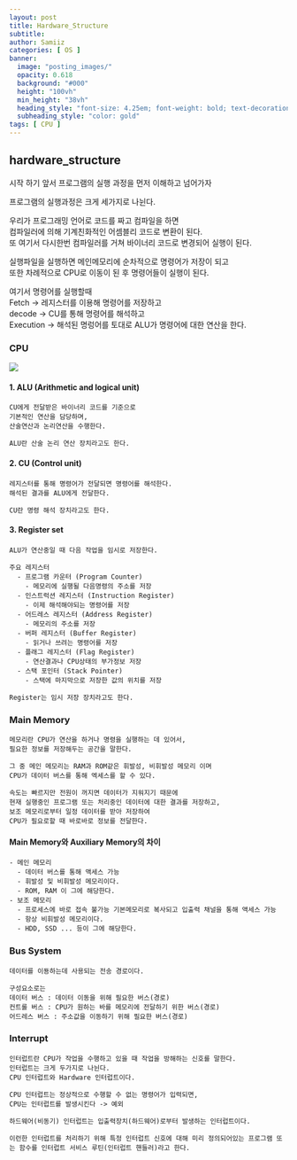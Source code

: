 ```yaml
---
layout: post
title: Hardware_Structure
subtitle: 
author: Samiiz
categories: [ OS ]
banner:
  image: "posting_images/"
  opacity: 0.618
  background: "#000"
  height: "100vh"
  min_height: "38vh"
  heading_style: "font-size: 4.25em; font-weight: bold; text-decoration: underline"
  subheading_style: "color: gold"
tags: [ CPU ]
---
```


## hardware_structure

시작 하기 앞서 프로그램의 실행 과정을 먼저 이해하고 넘어가자

프로그램의 실행과정은 크게 세가지로 나뉜다.

우리가 프로그래밍 언어로 코드를 짜고 컴파일을 하면  
컴파일러에 의해 기계친화적인 어셈블리 코드로 변환이 된다.  
또 여기서 다시한번 컴파일러를 거쳐 바이너리 코드로 변경되어 실행이 된다.

실행파일을 실행하면 메인메모리에 순차적으로 명령어가 저장이 되고  
또한 차례적으로 CPU로 이동이 된 후 명령어들이 실행이 된다.

여기서 명령어를 실행할때  
Fetch -> 레지스터를 이용해 명령어를 저장하고  
decode -> CU를 통해 명령어를 해석하고  
Execution -> 해석된 명렁어를 토대로 ALU가 명령어에 대한 연산을 한다.

### CPU

<img src="../posting_images/OS/hardware_structure.gif">

#### 1. ALU (Arithmetic and logical unit)

    CU에게 전달받은 바이너리 코드를 기준으로  
    기본적인 연산을 담당하며,  
    산술연산과 논리연산을 수행한다.  

    ALU란 산술 논리 연산 장치라고도 한다.  

#### 2. CU (Control unit)

    레지스터를 통해 명령어가 전달되면 명령어를 해석한다.  
    해석된 결과를 ALU에게 전달한다.  

    CU란 명령 해석 장치라고도 한다.

#### 3. Register set

    ALU가 연산중일 때 다음 작업을 임시로 저장한다.  

    주요 레지스터
      - 프로그램 카운터 (Program Counter)
        - 메모리에 실행될 다음명령의 주소를 저장
      - 인스트럭션 레지스터 (Instruction Register)
        - 이제 해석해야되는 명령어를 저장
      - 어드레스 레지스터 (Address Register)
        - 메모리의 주소를 저장
      - 버퍼 레지스터 (Buffer Register)
        - 읽거나 쓰려는 명령어를 저장
      - 플래그 레지스터 (Flag Register)
        - 연산결과나 CPU상태의 부가정보 저장
      - 스택 포인터 (Stack Pointer)
        - 스택에 마지막으로 저장한 값의 위치를 저장

    Register는 임시 저장 장치라고도 한다.

### Main Memory
    메모리란 CPU가 연산을 하거나 명령을 실행하는 데 있어서,  
    필요한 정보를 저장해두는 공간을 말한다.  

    그 중 메인 메모리는 RAM과 ROM같은 휘발성, 비휘발성 메모리 이며 
    CPU가 데이터 버스를 통해 엑세스를 할 수 있다.  

    속도는 빠르지만 전원이 꺼지면 데이터가 지워지기 때문에  
    현재 실행중인 프로그램 또는 처리중인 데이터에 대한 결과를 저장하고,  
    보조 메모리로부터 일정 데이터를 받아 저장하여  
    CPU가 필요로할 때 바로바로 정보를 전달한다.

#### Main Memory와 Auxiliary Memory의 차이
    - 메인 메모리  
      - 데이터 버스를 통해 액세스 가능  
      - 휘발성 및 비휘발성 메모리이다.  
      - ROM, RAM 이 그에 해당한다.
    - 보조 메모리  
      - 프로세스에 바로 접속 불가능 기본메모리로 복사되고 입출력 채널을 통해 액세스 가능  
      - 항상 비휘발성 메모리이다.  
      - HDD, SSD ... 등이 그에 해당한다.  

### Bus System

    데이터를 이둉하는데 사용되는 전송 경로이다.  

    구성요소로는  
    데이터 버스 : 데이터 이동을 위해 필요한 버스(경로)  
    컨트롤 버스 : CPU가 원하는 바를 메모리에 전달하기 위한 버스(경로)  
    어드레스 버스 : 주소값을 이동하기 위해 필요한 버스(경로)  

### Interrupt

    인터럽트란 CPU가 작업을 수행하고 있을 때 작업을 방해하는 신호를 말한다.  
    인터럽트는 크게 두가지로 나뉜다.  
    CPU 인터럽트와 Hardware 인터럽트이다.  

    CPU 인터럽트는 정상적으로 수행할 수 없는 명령어가 입력되면,  
    CPU는 인터럽트를 발생시킨다 -> 예외  

    하드웨어(비동기) 인터럽트는 입출력장치(하드웨어)로부터 발생하는 인터럽트이다.  

    이런한 인터럽트를 처리하기 위해 특정 인터럽트 신호에 대해 미리 정의되어있는 프로그램 또는 함수를 인터럽트 서비스 루틴(인터럽트 핸들러)라고 한다.